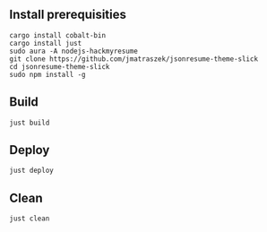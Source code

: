 ## Install prerequisities

```
cargo install cobalt-bin
cargo install just
sudo aura -A nodejs-hackmyresume
git clone https://github.com/jmatraszek/jsonresume-theme-slick
cd jsonresume-theme-slick
sudo npm install -g
```

## Build

```
just build
```

## Deploy

```
just deploy
```

## Clean

```
just clean
```
